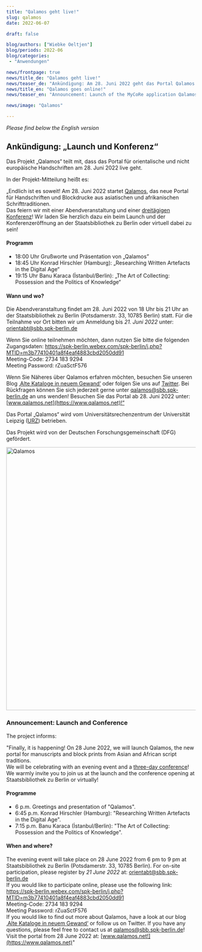 ```yaml
---
title: "Qalamos geht live!"
slug: qalamos
date: 2022-06-07

draft: false  

blog/authors: ["Wiebke Oeltjen"]
blog/periods: 2022-06
blog/categories:
 - "Anwendungen"

news/frontpage: true
news/title_de: "Qalamos geht live!"
news/teaser_de: "Ankündigung: Am 28. Juni 2022 geht das Portal Qalamos live!"
news/title_en: "Qalamos goes online!"
news/teaser_en: "Announcement: Launch of the MyCoRe application Qalamos at 28. Juni 2022."

news/image: "Qalamos"

---
```

<em>Please find below the English version  </em>

## Ankündigung: „Launch und Konferenz“

Das Projekt „Qalamos“ teilt mit, dass das Portal für orientalische und nicht europäische Handschriften am 28. Juni 2022 live geht. 
<!--more-->

In der Projekt-Mitteilung heißt es:

„Endlich ist es soweit! Am 28. Juni 2022 startet [Qalamos](https://www.qalamos.net/), das neue Portal für Handschriften und Blockdrucke aus asiatischen und afrikanischen Schrifttraditionen.  
Das feiern wir mit einer Abendveranstaltung und einer [dreitägigen Konferenz](https://staatsbibliothek-berlin.de/die-staatsbibliothek/abteilungen/orient/aktuelles/)! Wir laden Sie herzlich dazu ein beim Launch und der Konferenzeröffnung an der Staatsbibliothek zu Berlin oder virtuell dabei zu sein!  
#### Programm
 * 18:00 Uhr Grußworte und Präsentation von „Qalamos”  
 * 18:45 Uhr Konrad Hirschler (Hamburg): „Researching Written Artefacts in the Digital Age“  
 * 19:15 Uhr Banu Karaca (İstanbul/Berlin): „The Art of Collecting: Possession and the Politics of Knowledge“  

#### Wann und wo?
Die Abendveranstaltung findet am 28. Juni 2022 von 18 Uhr bis 21 Uhr an der Staatsbibliothek zu Berlin (Potsdamerstr. 33, 10785 Berlin) statt. Für die Teilnahme vor Ort bitten wir um Anmeldung bis <em>21. Juni 2022</em> unter: <orientabt@sbb.spk-berlin.de>  

Wenn Sie online teilnehmen möchten, dann nutzen Sie bitte die folgenden Zugangsdaten: 
https://spk-berlin.webex.com/spk-berlin/j.php?MTID=m3b77410401a8f4eaf4883cbd2050dd91  
Meeting-Code: 2734 183 9294  
Meeting Password: rZuaSctF576  

Wenn Sie Näheres über Qalamos erfahren möchten, besuchen Sie unseren Blog [‚Alte Kataloge in neuem Gewand‘](https://od-portal.hypotheses.org/) oder folgen Sie uns auf [Twitter](https://twitter.com/od_portal). Bei Rückfragen können Sie sich jederzeit gerne unter qalamos@sbb.spk-berlin.de an uns wenden! 
Besuchen Sie das Portal ab 28. Juni 2022 unter: [www.qalamos.net](https://www.qalamos.net)!“


Das Portal „Qalamos“ wird vom Universitätsrechenzentrum der Universität Leipzig ([URZ](https://www.urz.uni-leipzig.de/angewandte-forschung/digitalisierung-sammlungswelten/qalamos)) betrieben.  

Das Projekt wird von der Deutschen Forschungsgemeinschaft (DFG) gefördert.

[<img src="/images/blog/applications/2022_qalamos-slideshow.jpg" width="700" alt="Qalamos">](https://www.qalamos.net)

### Announcement: Launch and Conference  
The project informs:  

"Finally, it is happening! On 28 June 2022, we will launch Qalamos, the new portal for manuscripts and block prints from Asian and African script traditions.  
We will be celebrating with an evening event and a [three-day conference](https://staatsbibliothek-berlin.de/die-staatsbibliothek/abteilungen/orient/aktuelles/)! We warmly invite you to join us at the launch and the conference opening at Staatsbibliothek zu Berlin or virtually!  
#### Programme
 * 6 p.m. Greetings and presentation of "Qalamos".
 * 6:45 p.m. Konrad Hirschler (Hamburg): "Researching Written Artefacts in the Digital Age".
 * 7:15 p.m. Banu Karaca (İstanbul/Berlin): "The Art of Collecting: Possession and the Politics of Knowledge".
 
#### When and where?
The evening event will take place on 28 June 2022 from 6 pm to 9 pm at Staatsbibliothek zu Berlin (Potsdamerstr. 33, 10785 Berlin). For on-site participation, please register by <em>21 June 2022</em> at: <orientabt@sbb.spk-berlin.de>  
If you would like to participate online, please use the following link:  
https://spk-berlin.webex.com/spk-berlin/j.php?MTID=m3b77410401a8f4eaf4883cbd2050dd91  
Meeting-Code: 2734 183 9294  
Meeting Password: rZuaSctF576  
If you would like to find out more about Qalamos, have a look at our blog [‚Alte Kataloge in neuem Gewand‘](https://od-portal.hypotheses.org/) or follow us on Twitter. If you have any questions, please feel free to contact us at qalamos@sbb.spk-berlin.de!  
Visit the portal from 28 June 2022 at: [www.qalamos.net!](https://www.qalamos.net)"
